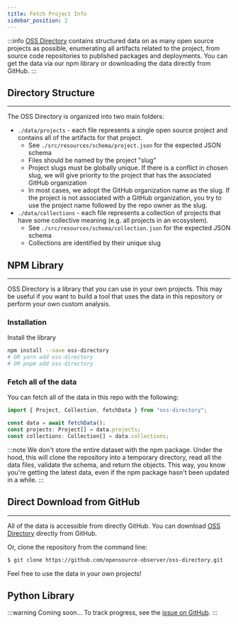 ```yaml
---
title: Fetch Project Info
sidebar_position: 2
---
```


:::info
[OSS Directory](https://github.com/opensource-observer/oss-directory) contains structured data on as many open source projects as possible, enumerating all artifacts related to the project, from source code repositories to published packages and deployments. You can get the data via our npm library or downloading the data directly from GitHub.
:::

## Directory Structure

---

The OSS Directory is organized into two main folders:

- `./data/projects` - each file represents a single open source project and contains all of the artifacts for that project.
  - See `./src/resources/schema/project.json` for the expected JSON schema
  - Files should be named by the project "slug"
  - Project slugs must be globally unique. If there is a conflict in chosen slug, we will give priority to the project that has the associated GitHub organization
  - In most cases, we adopt the GitHub organization name as the slug. If the project is not associated with a GitHub organization, you try to use the project name followed by the repo owner as the slug.
- `./data/collections` - each file represents a collection of projects that have some collective meaning (e.g. all projects in an ecosystem).
  - See `./src/resources/schema/collection.json` for the expected JSON schema
  - Collections are identified by their unique slug

## NPM Library

---

OSS Directory is a library that you can use in your own projects. This may be useful if you want to build a tool that uses the data in this repository or perform your own custom analysis.

### Installation

Install the library

```bash
npm install --save oss-directory
# OR yarn add oss-directory
# OR pnpm add oss-directory
```

### Fetch all of the data

You can fetch all of the data in this repo with the following:

```js
import { Project, Collection, fetchData } from "oss-directory";

const data = await fetchData();
const projects: Project[] = data.projects;
const collections: Collection[] = data.collections;
```

:::note
We don't store the entire dataset with the npm package. Under the hood, this will clone the repository into a temporary directory, read all the data files, validate the schema, and return the objects. This way, you know you're getting the latest data, even if the npm package hasn't been updated in a while.
:::

## Direct Download from GitHub

---

All of the data is accessible from directly GitHub. You can download [OSS Directory](https://github.com/opensource-observer/oss-directory) directly from GitHub.

Or, clone the repository from the command line:

```bash
$ git clone https://github.com/opensource-observer/oss-directory.git
```

Feel free to use the data in your own projects!

## Python Library

:::warning
Coming soon... To track progress, see the [issue on GitHub](https://github.com/opensource-observer/oss-directory/issues/18).
:::
